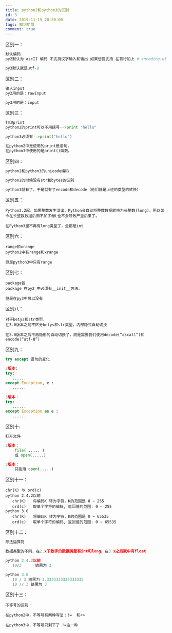 ```yaml
---
title: python2和python3的区别
id: 3
date: 2019-11-15 20:30:00
tags: 知识扩展
comment: true
---
```


区别一：

```python
默认编码 
py2默认为 ascII 编码 不支持汉字输入和输出 如果想要支持 在首行加上 # encoding:utf-8

py3默认就是utf-8
```

区别二：

```python
输入input
py2用的是：rawinput 

py3用的是：input
```

<!----more---->

区别三：

```python
打印print
python2的print可以不用括号-->print "hello"

python3必须有-->print("hello")

在python2中是使用的print是语句，
在python3中使用的是print()函数。
```

区别四：

```python
python2和python3的unicode编码

python2的时候没有str和bytes的区别

python3就有了，于是就有了encode和decode（他们就是上述的类型的转换）
```

区别五：

```
Python2.2起，如果整数发生溢出，Python会自动将整数数据转换为长整数(long)，所以如今在长整数数据后面不加字母L也不会导致严重后果了。

在Python3里不再有long类型了，全都是int
```

区别六：

```
range和xrange
python2中有range和xrange

但是python3中只有range
```

区别七：

```
package包
package 在py2 中必须有__init__方法，

但是在py3中可以没有
```

区别八：

```
对于betys和str类型，
在3.0版本之前不区分betys和str类型，内部隐式自动切换

在3.0版本之后不再隐形的自动切换了，而是需要我们使用decode(“ascall”)和encode(“utf-8”)
```

区别九：

```python
try except 语句的变化

2版本: 
try:
   ......
except Exception, e :
   ......

3版本：
try:
   ......
except Exception as e :
   ......
```

区别十:

```python
打开文件

2版本： 
    file( ..... )
    或 open(.....)

3版本：
	只能用 open(.....)
```

区别十一： 

```
chr(K) 与 ord(c)
python 2.4.2以前
   chr(K)   将编码K 转为字符，K的范围是 0 ~ 255
   ord(c)   取单个字符的编码, 返回值的范围: 0 ~ 255
python 3.0
   chr(K)   将编码K 转为字符，K的范围是 0 ~ 65535
   ord(c)   取单个字符的编码, 返回值的范围: 0 ~ 65535
```

区别十二：

```python
除法运算符

数据类型的不同，在2.x下数字的数据类型有int和long，在3.x之后就中有float

python 2.4.2以前
   10/3      结果为 3     

python 3.0
   10 / 3 结果为 3.3333333333333335
   10 // 3 结果为 3
```

区别十三：

```
不等号的区别：

在python2中，不等号有两种写法：!=  和<>  

在python3中，不等号只剩下了 !=这一种
```

